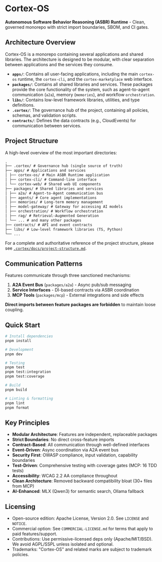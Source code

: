 # Cortex-OS

**Autonomous Software Behavior Reasoning (ASBR) Runtime** - Clean, governed monorepo with strict import boundaries, SBOM, and CI gates.

## Architecture Overview

Cortex-OS is a monorepo containing several applications and shared libraries. The architecture is designed to be modular, with clear separation between applications and the services they consume.

- **`apps/`**: Contains all user-facing applications, including the main `cortex-os` runtime, the `cortex-cli`, and the `cortex-marketplace` web interface.
- **`packages/`**: Contains all shared libraries and services. These packages provide the core functionality of the system, such as agent-to-agent communication (`a2a`), memory (`memories`), and workflow `orchestration`.
- **`libs/`**: Contains low-level framework libraries, utilities, and type definitions.
- **`.cortex/`**: The governance hub of the project, containing all policies, schemas, and validation scripts.
- **`contracts/`**: Defines the data contracts (e.g., CloudEvents) for communication between services.

## Project Structure

A high-level overview of the most important directories:

```markdown
.
├── .cortex/ # Governance hub (single source of truth)
├── apps/ # Applications and services
│ ├── cortex-os/ # Main ASBR Runtime application
│ ├── cortex-cli/ # Command-line interface
│ └── cortex-web/ # Shared web UI components
├── packages/ # Shared libraries and services
│ ├── a2a/ # Agent-to-Agent communication bus
│ ├── agents/ # Core agent implementations
│ ├── memories/ # Long-term memory management
│ ├── model-gateway/ # Gateway for accessing AI models
│ ├── orchestration/ # Workflow orchestration
│ ├── rag/ # Retrieval-Augmented Generation
│ └── ... # and many other packages
├── contracts/ # API and event contracts
├── libs/ # Low-level framework libraries (TS, Python)
└── ...
```

For a complete and authoritative reference of the project structure, please see [`.cortex/docs/project-structure.md`](./.cortex/docs/project-structure.md).

## Communication Patterns

Features communicate through three sanctioned mechanisms:

1. **A2A Event Bus** (`packages/a2a`) - Async pub/sub messaging
2. **Service Interfaces** - DI-based contracts via ASBR coordination
3. **MCP Tools** (`packages/mcp`) - External integrations and side effects

**Direct imports between feature packages are forbidden** to maintain loose coupling.

## Quick Start

```bash
# Install dependencies
pnpm install

# Development
pnpm dev

# Testing
pnpm test
pnpm test:integration
pnpm test:coverage

# Build
pnpm build

# Linting & formatting
pnpm lint
pnpm format
```

## Key Principles

- **Modular Architecture**: Features are independent, replaceable packages
- **Strict Boundaries**: No direct cross-feature imports
- **Contract-Based**: All communication through well-defined interfaces
- **Event-Driven**: Async coordination via A2A event bus
- **Security First**: OWASP compliance, input validation, capability boundaries
- **Test-Driven**: Comprehensive testing with coverage gates (MCP: 16 TDD tests)
- **Accessibility**: WCAG 2.2 AA compliance throughout
- **Clean Architecture**: Removed backward compatibility bloat (30+ files from MCP)
- **AI-Enhanced**: MLX (Qwen3) for semantic search, Ollama fallback

## Licensing

- Open-source edition: Apache License, Version 2.0. See `LICENSE` and `NOTICE`.
- Commercial option: See `COMMERCIAL-LICENSE.md` for terms that apply to paid features/support.
- Contributions: Use permissive-licensed deps only (Apache/MIT/BSD). We avoid AGPL/SSPL unless isolated and optional.
- Trademarks: "Cortex-OS" and related marks are subject to trademark policies.
